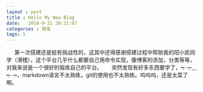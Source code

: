 ```yaml
---
layout : post
title : Hello My New Blog
date:   2018-9-21 20:31:07
categories : 随笔
tags: 1
---
```

   &ensp;&emsp;第一次搭建还是挺有挑战性的，这其中还得感谢搭建过程中帮助我的阳小凯同学（滑稽），这个平台几乎什么都要自己用命令实现，像博客的添加，分类等等，对我来说是一个很好的锻炼自己的平台。
   &ensp;&emsp;突然发现有好多东西要学了，┭┮﹏┭┮，markdown语言不太熟练，git的使用也不太熟练。呜呜呜，还是太菜了啊。

<!-- more -->
